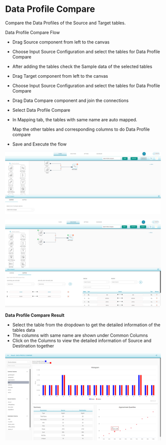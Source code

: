 # Data Profile Compare

Compare the Data Profiles of the Source and Target tables.

Data Profile Compare Flow

* Drag Source component from left to the canvas
* Choose Input Source Configuration and select the tables for Data Profile Compare
* After adding the tables check the Sample data of the selected tables 
* Drag Target component from left to the canvas
* Choose Input Source Configuration and select the tables for Data Profile Compare
* Drag Data Compare component and join the connections 
* Select Data Profile Compare 
* In Mapping tab, the tables with same name are auto mapped. 

  Map the other tables and corresponding columns to do Data Profile compare 

* Save and Execute the flow



![Data Profile Compare](../../../.gitbook/assets/dpc%20%281%29.png)





![ Data Profile Compare Mapping](../../../.gitbook/assets/dpc_mapping.png)



**Data Profile Compare Result**

* Select the table from the dropdown to get the detailed information of the tables data
* The columns with same name are shown under Common Columns
* Click on the Columns to view the detailed information of Source and Destination together

![Data Profile Compare Result](../../../.gitbook/assets/image%20%2827%29.png)





